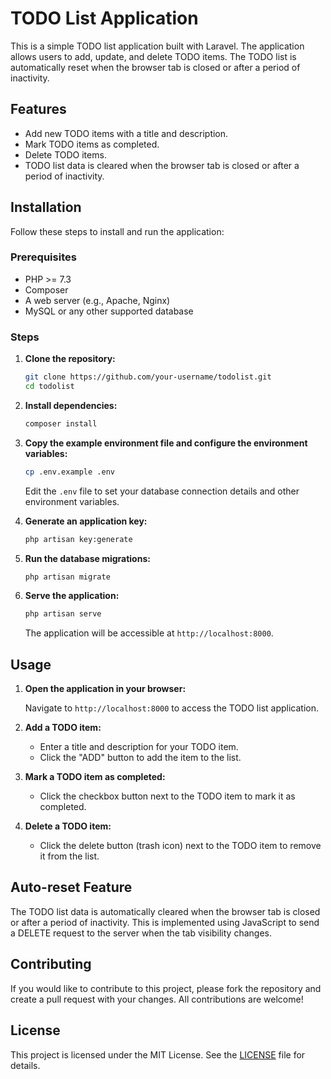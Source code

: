 # TODO List Application

This is a simple TODO list application built with Laravel. The application allows users to add, update, and delete TODO items. The TODO list is automatically reset when the browser tab is closed or after a period of inactivity.

## Features

- Add new TODO items with a title and description.
- Mark TODO items as completed.
- Delete TODO items.
- TODO list data is cleared when the browser tab is closed or after a period of inactivity.

## Installation

Follow these steps to install and run the application:

### Prerequisites

- PHP >= 7.3
- Composer
- A web server (e.g., Apache, Nginx)
- MySQL or any other supported database

### Steps

1. **Clone the repository:**

    ```sh
    git clone https://github.com/your-username/todolist.git
    cd todolist
    ```

2. **Install dependencies:**

    ```sh
    composer install
    ```

3. **Copy the example environment file and configure the environment variables:**

    ```sh
    cp .env.example .env
    ```

    Edit the `.env` file to set your database connection details and other environment variables.

4. **Generate an application key:**

    ```sh
    php artisan key:generate
    ```

5. **Run the database migrations:**

    ```sh
    php artisan migrate
    ```

6. **Serve the application:**

    ```sh
    php artisan serve
    ```

    The application will be accessible at `http://localhost:8000`.

## Usage

1. **Open the application in your browser:**

    Navigate to `http://localhost:8000` to access the TODO list application.

2. **Add a TODO item:**

    - Enter a title and description for your TODO item.
    - Click the "ADD" button to add the item to the list.

3. **Mark a TODO item as completed:**

    - Click the checkbox button next to the TODO item to mark it as completed.

4. **Delete a TODO item:**

    - Click the delete button (trash icon) next to the TODO item to remove it from the list.

## Auto-reset Feature

The TODO list data is automatically cleared when the browser tab is closed or after a period of inactivity. This is implemented using JavaScript to send a DELETE request to the server when the tab visibility changes.

## Contributing

If you would like to contribute to this project, please fork the repository and create a pull request with your changes. All contributions are welcome!

## License

This project is licensed under the MIT License. See the [LICENSE](LICENSE) file for details.

